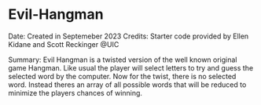 # Evil-Hangman
Date: Created in Septemeber 2023
Credits: Starter code provided by Ellen Kidane and Scott Reckinger @UIC

Summary: Evil Hangman is a twisted version of the well known original game Hangman. Like usual the player will select letters to try and guess the selected word by the computer. Now for the twist, there is no selected word. Instead theres an array of all possible words that will be reduced to minimize the players chances of winning.
